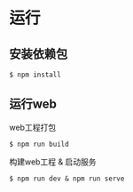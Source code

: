 # 运行

## 安装依赖包

```
$ npm install
```

## 运行web

web工程打包

```
$ npm run build 
```

构建web工程 & 启动服务

```
$ npm run dev & npm run serve 
```


